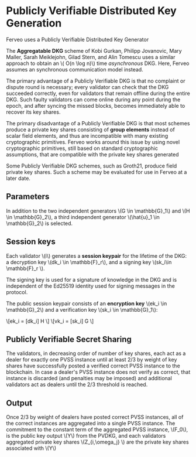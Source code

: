 # Publicly Verifiable Distributed Key Generation

Ferveo uses a Publicly Verifiable Distributed Key Generator

The **Aggregatable DKG** scheme of Kobi Gurkan, Philipp Jovanovic, Mary Maller, Sarah Meiklejohn, Gilad Stern, and Alin Tomescu uses a similar approach to obtain an \\( O(n \log n)\\) time *asynchronous* DKG. Here, Ferveo assumes an synchronous communication model instead.

The primary advantage of a Publicly Verifiable DKG is that no complaint or dispute round is necessary; every validator can check that the DKG succeeded correctly, even for validators that remain offline during the entire DKG. Such faulty validators can come online during any point during the epoch, and after syncing the missed blocks, becomes immediately able to recover its key shares. 

The primary disadvantage of a Publicly Verifiable DKG is that most schemes produce a private key shares consisting of **group elements** instead of scalar field elements, and thus are incompatible with many existing cryptographic primitives.  Ferveo works around this issue by using novel cryptographic primitives, still based on standard cryptographic assumptions, that are compatible with the private key shares generated

Some Publicly Verifiable DKG schemes, such as Groth21, produce field private key shares. Such a scheme may be evaluated for use in Ferveo at a later date.

## Parameters

In addition to the two independent generators \\(G \in \mathbb{G}_1\\) and \\(H \in \mathbb{G}_2\\), a third independent generator \\(\hat{u}_1 \in \mathbb{G}_2\\) is selected. 

## Session keys

Each validator \\(i\\) generates a **session keypair** for the lifetime of the DKG: a decryption key \\(dk_i \in \mathbb{F}_r\\), and a signing key \\(sk_i\in \mathbb{F}_r \\). 

The signing key is used for a signature of knowledge in the DKG and is independent of the Ed25519 identity used for signing messages in the protocol.

The public session keypair consists of an **encryption key** \\(ek_i \in \mathbb{G}_2\\) and a verification key \\(sk_i \in \mathbb{G}_1\\):

\\[ek_i = [dk_i] H \\]
\\[vk_i = [sk_i] G \\]

## Publicly Verifiable Secret Sharing

The validators, in decreasing order of number of key shares, each act as a dealer for exactly one PVSS instance until at least 2/3 by weight of key shares have successfully posted a verified correct PVSS instance to the blockchain. In case a dealer's PVSS instance does not verify as correct, that instance is discarded (and penalties may be imposed) and additional validators act as dealers until the 2/3 threshold is reached.

## Output

Once 2/3 by weight of dealers have posted correct PVSS instances, all of the correct instances are aggregated into a single PVSS instance. The commitment to the constant term of the aggregated PVSS instance, \\(F_0\\), is the public key output \\(Y\\) from the PVDKG, and each validators aggregated private key shares \\(Z_{i,\omega_j} \\) are the private key shares associated with \\(Y\\)